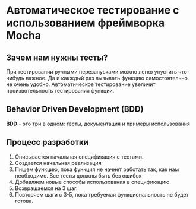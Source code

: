 
# Автоматическое тестирование c использованием фреймворка Mocha

## Зачем нам нужны тесты?

При тестировании ручными перезапусками можно легко упустить что-нибудь важное. Да и какждый раз вызывать функцию самостоятельно не очень удобно. Автоматическое тестирование увеличит произвотельность тестирования функции.

## Behavior Driven Development (BDD)

**BDD** - это три в одном: тесты, документация и примеры использования

## Процесс разработки

1. Описывается начальная спецификация с тестами.
2. Создается начальная реализация
3. Пишем функцию, пока функция не начнет работать так, как нам необходимо. Все тесты должны быть без ошибок
4. Добавляем новые способы использования в спецификацию
5. Возвращаемся на 3 шаг.
6. Повторяем шаги с 3-5, пока требуемая функциональность не будет готова.

